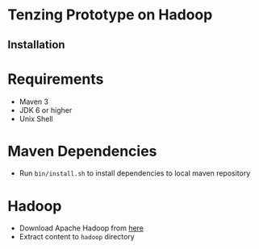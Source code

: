 
Tenzing Prototype on Hadoop
===========================

Installation
------------

# Requirements
- Maven 3
- JDK 6 or higher
- Unix Shell

# Maven Dependencies
- Run `bin/install.sh` to install dependencies to local maven repository

# Hadoop
- Download Apache Hadoop from [here](http://apache.prosite.de//hadoop/common/hadoop-0.20.203.0/hadoop-0.20.203.0rc1.tar.gz)
- Extract content to `hadoop` directory
